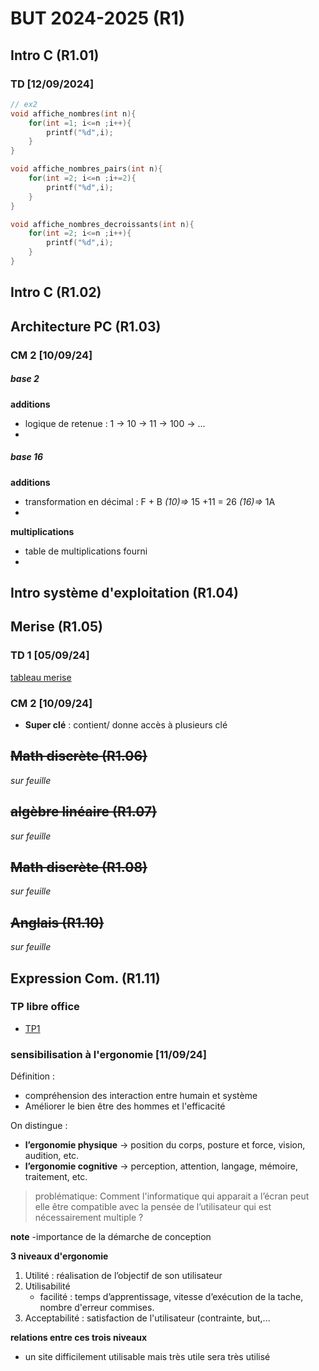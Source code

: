 
# BUT 2024-2025 (R1)

## Intro C (R1.01)

### TD [12/09/2024]

```c
// ex2
void affiche_nombres(int n){
	for(int =1; i<=n ;i++){
		printf("%d",i);
	}
}

void affiche_nombres_pairs(int n){
	for(int =2; i<=n ;i+=2){
		printf("%d",i);
	}
}

void affiche_nombres_decroissants(int n){
	for(int =2; i<=n ;i++){
		printf("%d",i);
	}
}
```

## Intro C (R1.02)

## Architecture PC (R1.03)

### CM 2 [10/09/24]

##### base 2
 **additions**
- logique de retenue : 1 -> 10 -> 11 -> 100 -> ...
- 
##### base 16
**additions**
- transformation en décimal : F + B *(10)=>* 15 +11 = 26 *(16)=>* 1A 
- 
**multiplications**
- table de multiplications fourni
- 

## Intro système d'exploitation (R1.04)

## Merise (R1.05)

### TD 1 [05/09/24]

[tableau merise](./merise/merise.ods)


### CM 2 [10/09/24]

 - **Super clé** : contient/ donne accès à plusieurs clé
 
## ~~Math discrète (R1.06)~~
*sur feuille*

## ~~algèbre linéaire (R1.07)~~
*sur feuille*

## ~~Math discrète (R1.08)~~
*sur feuille*

## ~~Anglais (R1.10)~~
*sur feuille*

## Expression Com. (R1.11)
 
### TP libre office

- [TP1](./R1.11/TP1.odt)

### sensibilisation à l'ergonomie [11/09/24]

Définition : 
- compréhension des interaction entre humain et système
- Améliorer le bien être des hommes et l'efficacité

On distingue :
- **l’ergonomie physique** -> position du corps, posture et force, vision, audition, etc.
- **l’ergonomie cognitive** -> perception, attention, langage, mémoire, traitement, etc.

> problématique: Comment l'informatique qui apparait a l’écran peut elle être compatible avec la pensée de l’utilisateur qui est nécessairement multiple ?

**note**
-importance de la démarche de conception

**3 niveaux d'ergonomie**

 1. Utilité : réalisation de l’objectif de son utilisateur
 2. Utilisabilité
	 - facilité : temps d’apprentissage, vitesse d’exécution de la tache, nombre d'erreur commises.
3. Acceptabilité : satisfaction de l'utilisateur (contrainte, but,...

**relations entre ces trois niveaux**
- un site difficilement utilisable mais très utile sera très utilisé
<!--stackedit_data:
eyJoaXN0b3J5IjpbMTYxNDIyNjg4NCwtMTIxNDY3MjQ1LC0xMz
c2MTQxNTUsLTQxODA4NDc0LDI5MzExMTE3MCw5ODAzOTcyODMs
LTcyMDY0ODIwMywtNDY5MTY5MDU1LC03NDMyOTUyMTUsLTUxNj
MzNjg2NCwtMTY4NzIxMDYwNSwtNTQ0NDUwMzMxLDU1Mzc1ODEx
MSwtMjEzMjQ3MTc2MiwtMTUyNjYxNjkyMSwxODI2MTU3NzEwLD
E1ODMyNzc3ODYsMTYyMjkzMzAzNiwtMTY3MjkxMTM3NCwxNzIz
NTcxOTg0XX0=
-->